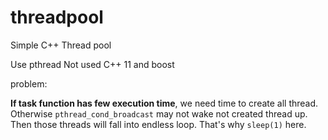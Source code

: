 # threadpool
Simple C++ Thread pool 

Use pthread
Not used C++ 11 and boost

problem:

**If task function has few execution time**, we need time to create all thread. Otherwise `pthread_cond_broadcast` may not wake not created thread up. Then those threads will fall into endless loop. That's why `sleep(1)` here.